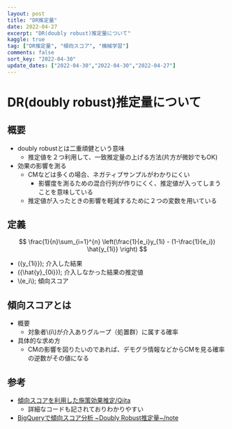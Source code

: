 ```yaml
---
layout: post
title: "DR推定量"
date: 2022-04-27
excerpt: "DR(doubly robust)推定量について"
kaggle: true
tag: ["DR推定量", "傾向スコア", "機械学習"]
comments: false
sort_key: "2022-04-30"
update_dates: ["2022-04-30","2022-04-30","2022-04-27"]
---
```


# DR(doubly robust)推定量について

## 概要
 - doubly robustとは二重頑健という意味
   - 推定値を２つ利用して、一致推定量の上げる方法(片方が微妙でもOK)
 - 効果の影響を測る 
   - CMなどは多くの場合、ネガティブサンプルがわかりにくい
     - 影響度を測るための混合行列が作りにくく、推定値が入ってしまうことを意味している
   - 推定値が入ったときの影響を軽減するために２つの変数を用いている　

## 定義

$$
\frac{1}{n}\sum_{i=1}^{n} \left(\frac{1}{e_i}y_{1i} - (1-\frac{1}{e_i}) \hat{y_{1i}} \right)
$$

 - ({y_{1i}}); 介入した結果
 - ({\hat{y}_{0i}}); 介入しなかった結果の推定値
 - \\(e_i\\); 傾向スコア

## 傾向スコアとは
 - 概要
   - 対象者\\(i\\)が介入ありグループ（処置群）に属する確率
 - 具体的な求め方
   - CMの影響を図りたいのであれば、デモグラ情報などからCMを見る確率の逆数がその値になる

## 参考
 - [傾向スコアを利用した施策効果推定/Qiita](https://qiita.com/0NE_shoT_/items/286a99d66cf6d3aaccf0)
   - 詳細なコードも記されておりわかりやすい
 - [BigQueryで傾向スコア分析 ~Doubly Robust推定量~/note](https://note.com/dd_techblog/n/n0861e64acad9)

